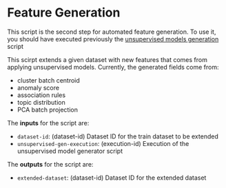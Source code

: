 # Feature Generation

This script is the second step for automated feature generation. To
use it, you should have executed previously the [unsupervised models
generation](../unsupervised-models) script

This scirpt extends a given dataset with new features that comes from
applying unsupervised models. Currently, the generated fields come
from:

* cluster batch centroid
* anomaly score
* association rules
* topic distribution
* PCA batch projection

The **inputs** for the script are:

* `dataset-id`: (dataset-id) Dataset ID for the train dataset to be extended
* `unsupervised-gen-execution`: (execution-id) Execution of the unsupervised model generator script

The **outputs** for the script are:
* `extended-dataset`: (dataset-id) Dataset ID for the extended dataset
